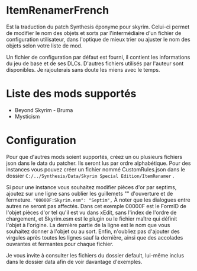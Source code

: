 # ItemRenamerFrench
Est la traduction du patch Synthesis éponyme pour skyrim. Celui-ci permet de modifier le nom des objets et sorts par l'intermédiaire d'un fichier de configuration utilisateur, dans l'optique de mieux trier ou ajuster le nom des objets selon votre liste de mod.

Un fichier de configuration par défaut est fourni, il contient les informations du jeu de base et de ses DLCs. D'autres fichiers utilisés par l'auteur sont disponibles. Je rajouterais sans doute les miens avec le temps.

# Liste des mods supportés
- Beyond Skyrim - Bruma
- Mysticism

# Configuration
Pour que d'autres mods soient supportés, créez un ou plusieurs fichiers json dans le data du patcher. Ils seront lus par ordre alphabétique.
Pour des instances vous pouvez créer un fichier nommé  CustomRules.json dans le dossier ```C:/../Synthesis/Data/Skyrim Special Edition/ItemRenamer``` .

Si pour une instance vous souhaitez modifier pièces d'or par septims, ajoutez sur une ligne sans oublier les guillemets "" d'ouverture et de fermeture.
```"00000F:Skyrim.esm": "Septim",```
À noter que les dialogues entre autres ne seront pas affectés. Dans cet exemple 00000F est le FormID de l'objet pièces d'or tel qu'il est vu dans xEdit, sans l'index de l'ordre de chargement, et Skyrim.esm est le plugin ou le fichier maître qui définit l'objet à l'origine. La dernière partie de la ligne est le nom que vous souhaitez donner à l'objet ou au sort. Enfin, n'oubliez pas d'ajouter des virgules après toutes les lignes sauf la dernière, ainsi que des accolades ouvrantes et fermantes pour chaque fichier.

Je vous invite à consulter les fichiers du dossier default, lui-même inclus dans le dossier data afin de voir davantage d'exemples.


